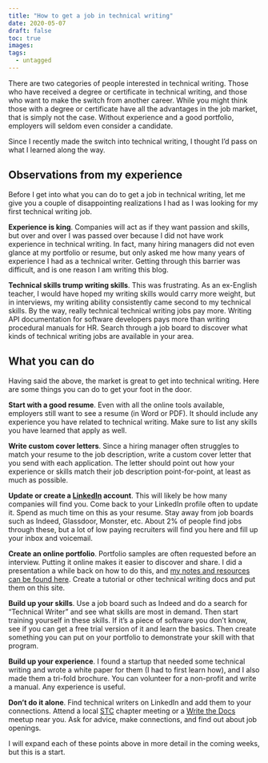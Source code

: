 ```yaml
---
title: "How to get a job in technical writing"
date: 2020-05-07
draft: false
toc: true
images:
tags:
  - untagged
---
```


There are two categories of people interested in technical writing. Those who have received a degree or certificate in technical writing, and those who want to make the switch from another career. While you might think those with a degree or certificate have all the advantages in the job market, that is simply not the case. Without experience and a good portfolio, employers will seldom even consider a candidate.

Since I recently made the switch into technical writing, I thought I’d pass on what I learned along the way.

## Observations from my experience

Before I get into what you can do to get a job in technical writing, let me give you a couple of disappointing realizations I had as I was looking for my first technical writing job.

**Experience is king**. Companies will act as if they want passion and skills, but over and over I was passed over because I did not have work experience in technical writing. In fact, many hiring managers did not even glance at my portfolio or resume, but only asked me how many years of experience I had as a technical writer. Getting through this barrier was difficult, and is one reason I am writing this blog.

**Technical skills trump writing skills**. This was frustrating. As an ex-English teacher, I would have hoped my writing skills would carry more weight, but in interviews, my writing ability consistently came second to my technical skills. By the way, really technical technical writing jobs pay more. Writing API documentation for software developers pays more than writing procedural manuals for HR. Search through a job board to discover what kinds of technical writing jobs are available in your area.

## What you can do

Having said the above, the market is great to get into technical writing. Here are some things you can do to get your foot in the door.

**Start with a good resume**. Even with all the online tools available, employers still want to see a resume (in Word or PDF). It should include any experience you have related to technical writing. Make sure to list any skills you have learned that apply as well.

**Write custom cover letters**. Since a hiring manager often struggles to match your resume to the job description, write a custom cover letter that you send with each application. The letter should point out how your experience or skills match their job description point-for-point, at least as much as possible.

**Update or create a [LinkedIn](https://www.linkedin.com/) account**. This will likely be how many companies will find you. Come back to your LinkedIn profile often to update it. Spend as much time on this as your resume. Stay away from job boards such as Indeed, Glassdoor, Monster, etc. About 2% of people find jobs through these, but a lot of low paying recruiters will find you here and fill up your inbox and voicemail.

**Create an online portfolio**. Portfolio samples are often requested before an interview. Putting it online makes it easier to discover and share. I did a presentation a while back on how to do this, and [my notes and resources can be found here](../../pages/creating-an-online-portfolio/). Create a tutorial or other technical writing docs and put them on this site.

**Build up your skills**. Use a job board such as Indeed and do a search for “Technical Writer” and see what skills are most in demand. Then start training yourself in these skills. If it’s a piece of software you don’t know, see if you can get a free trial version of it and learn the basics. Then create something you can put on your portfolio to demonstrate your skill with that program.

**Build up your experience**. I found a startup that needed some technical writing and wrote a white paper for them (I had to first learn how), and I also made them a tri-fold brochure. You can volunteer for a non-profit and write a manual. Any experience is useful.

**Don’t do it alone**. Find technical writers on LinkedIn and add them to your connections. Attend a local [STC](https://www.stc.org/) chapter meeting or a [Write the Docs](https://www.writethedocs.org/) meetup near you. Ask for advice, make connections, and find out about job openings.

I will expand each of these points above in more detail in the coming weeks, but this is a start.

 
